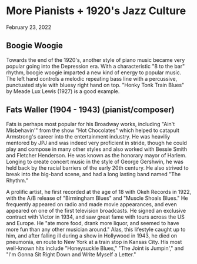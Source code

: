 # More Pianists + 1920's Jazz Culture
February 23, 2022

## Boogie Woogie
Towards the end of the 1920's, another style of piano music became very popular going into the Depression era. With a characteristic "8 to the bar" rhythm, boogie woogie imparted a new kind of energy to popular music. The left hand controls a melodic repeating bass line with a percussive, punctuated style with bluesy right hand on top. "Honky Tonk Train Blues" by Meade Lux Lewis (1927) is a good example.

## Fats Waller (1904 - 1943) (pianist/composer)
Fats is perhaps most popular for his Broadway works, including "Ain't Misbehavin'" from the show "Hot Chocolates" which helped to catapult Armstrong's career into the entertainment industry. He was heaviliy mentored by JPJ and was indeed very proficient in stride, though he could play and compose in many other styles and also worked with Bessie Smith and Fletcher Henderson. He was known as the honorary mayor of Harlem. Longing to create concert music in the style of George Gershwin, he was held back by the racial barriers of the early 20th century. He also strived to break into the big-band scene, and had a long lasting band named "The Rhythm."

A prolific artist, he first recorded at the age of 18 with Okeh Records in 1922, with the A/B release of "Birmingham Blues" and "Muscle Shoals Blues." He frequently appeared on radio and made movie appearances, and even appeared on one of the first television broadcasts. He signed an exclusive contract with Victor in 1934, and saw great fame with tours across the US and Europe. He "ate more food, drank more liquor, and seemed to have more fun than any other musician around." Alas, this lifestyle caught up to him, and after falling ill during a show in Hollywood in 1943, he died on pneumonia, en route to New York at a train stop in Kansas City. His most well-known hits include "Honeysuckle Blues," "The Joint is Jumpin'," and "I'm Gonna Sit Right Down and Write Myself a Letter."